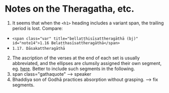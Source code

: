 # Notes on the Theragatha, etc.

1. It seems that when the `<h1>` heading includes a variant span, the trailing period is lost. Compare:
 - `<span class="var" title="bellaṭṭhisīsattheragāthā (bj)" id="note14">1.16 Belaṭṭhasīsattheragāthā</span>`
 - `1.17. Dāsakattheragāthā`
2. The ascription of the verses at the end of each set is usually abbreviated, and the ellipses are clumsily assigned their own segment, eg. [here](https://pootle.suttacentral.net/en/kn/translate/thag/thag01.016.po#unit=183365). Better to include such segments in the following.
3. span class="gathaquote" --> speaker
4. Bhaddiya son of Godhā practices absorption without grasping. --> fix segments.
